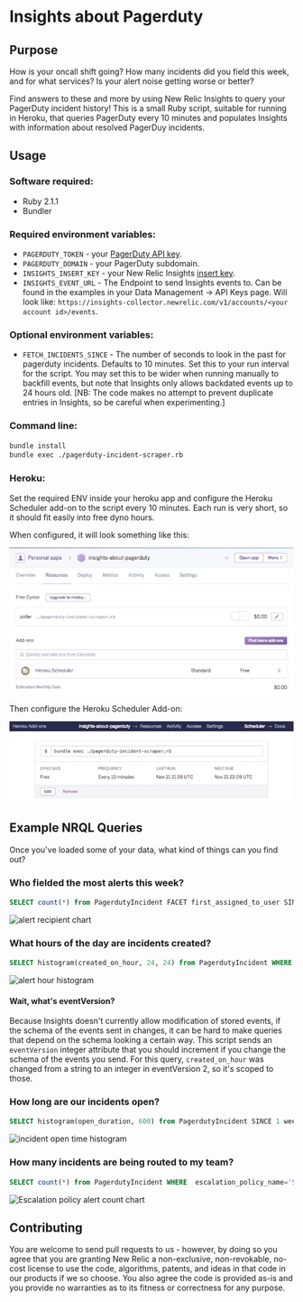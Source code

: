Insights about Pagerduty
========================

## Purpose
How is your oncall shift going? How many incidents did you field this week, and for what services? Is your alert noise getting worse or better?

Find answers to these and more by using New Relic Insights to query your PagerDuty incident history! This is a small Ruby script, suitable for running in Heroku, that queries PagerDuty every 10 minutes and populates Insights with information about resolved PagerDuy incidents.

## Usage
### Software required:
 * Ruby 2.1.1
 * Bundler

### Required environment variables:
 * `PAGERDUTY_TOKEN` - your [PagerDuty API key](https://support.pagerduty.com/entries/23761081-Generating-an-API-Key).
 * `PAGERDUTY_DOMAIN` - your PagerDuty subdomain.
 * `INSIGHTS_INSERT_KEY` - your New Relic Insights [insert  key](http://docs.newrelic.com/docs/insights/inserting-events#register).
 * `INSIGHTS_EVENT_URL` - The Endpoint to send Insights events to. Can be found in the examples in your Data Management -> API Keys page. Will look like: `https://insights-collector.newrelic.com/v1/accounts/<your account id>/events`.

### Optional environment variables:
 * `FETCH_INCIDENTS_SINCE` - The number of seconds to look in the past for pagerduty incidents. Defaults to 10 minutes. Set this to your run interval for the script. You may set this to be wider when running manually to backfill events, but note that Insights only allows backdated events up to 24 hours old. [NB: The code makes no attempt to prevent duplicate entries in Insights, so be careful when experimenting.]
  
### Command line:
```bash
bundle install
bundle exec ./pagerduty-incident-scraper.rb
```

### Heroku:
Set the required ENV inside your heroku app and configure the Heroku Scheduler add-on to the script every 10 minutes. Each run is very short, so it should fit easily into free dyno hours.

When configured, it will look something like this:

![](images/Heroku_Resources.jpg)

Then configure the Heroku Scheduler Add-on:

![](images/Heroku_Scheduler.jpg)


## Example NRQL Queries

Once you've loaded some of your data, what kind of things can you find out?

### Who fielded the most alerts this week?
```sql
SELECT count(*) from PagerdutyIncident FACET first_assigned_to_user SINCE 1 week ago TIMESERIES
```
![alert recipient chart](http://i.imgur.com/aMjuk7Q.png)

### What hours of the day are incidents created?
```sql
SELECT histogram(created_on_hour, 24, 24) from PagerdutyIncident WHERE eventVersion >= 2 SINCE 1 week ago
```
![alert hour histogram](http://i.imgur.com/hzgEWoZ.png)

#### Wait, what's eventVersion?
Because Insights doesn't currently allow modification of stored events, if the schema of the events sent in changes, it can be hard to make queries that depend on the schema looking a certain way. This script sends an `eventVersion` integer attribute that you should increment if you change the schema of the events you send. For this query, `created_on_hour` was changed from a string to an integer in eventVersion 2, so it's scoped to those.

### How long are our incidents open?
```sql
SELECT histogram(open_duration, 600) from PagerdutyIncident SINCE 1 week ago
```
![incident open time histogram](http://i.imgur.com/i2m9LBt.png)

### How many incidents are being routed to my team?
```sql
SELECT count(*) from PagerdutyIncident WHERE  escalation_policy_name='Site Services' SINCE 1 week ago TIMESERIES
```
![Escalation policy alert count chart](http://i.imgur.com/drTSyAG.png)

## Contributing

You are welcome to send pull requests to us - however, by doing so you agree that you are granting New Relic a non-exclusive, non-revokable, no-cost license to use the code, algorithms, patents, and ideas in that code in our products if we so choose. You also agree the code is provided as-is and you provide no warranties as to its fitness or correctness for any purpose.
